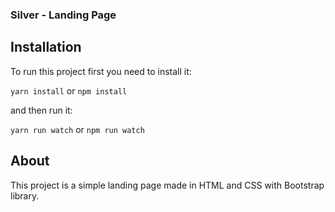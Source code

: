 ### Silver - Landing Page 

## Installation 

To run this project first you need to install it: 

`yarn install` or `npm install`

and then run it:

`yarn run watch` or `npm run watch`

## About

This project is a simple landing page made in HTML and CSS with Bootstrap library.
